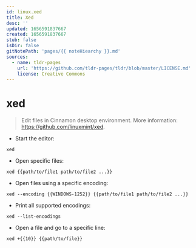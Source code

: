 ```yaml
---
id: linux.xed
title: Xed
desc: ''
updated: 1656591837667
created: 1656591837667
stub: false
isDir: false
gitNotePath: 'pages/{{ noteHiearchy }}.md'
sources:
  - name: tldr-pages
    url: 'https://github.com/tldr-pages/tldr/blob/master/LICENSE.md'
    license: Creative Commons
---
```

# xed

> Edit files in Cinnamon desktop environment.
> More information: <https://github.com/linuxmint/xed>.

- Start the editor:

`xed`

- Open specific files:

`xed {{path/to/file1 path/to/file2 ...}}`

- Open files using a specific encoding:

`xed --encoding {{WINDOWS-1252}} {{path/to/file1 path/to/file2 ...}}`

- Print all supported encodings:

`xed --list-encodings`

- Open a file and go to a specific line:

`xed +{{10}} {{path/to/file}}`

